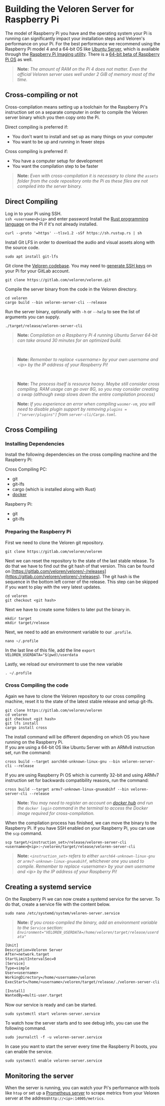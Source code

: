 # Building the Veloren Server for Raspberry Pi

The model of Raspberry Pi you have and the operating system your Pi is running can significantly impact your installation steps and Veloren's performance on your Pi. For the best performance we recommend using the Raspberry Pi model 4 and a 64-bit OS like [Ubuntu Server](https://ubuntu.com/download/raspberry-pi), which is available through the [Raspberry Pi Imaging utility](https://www.raspberrypi.org/blog/raspberry-pi-imager-imaging-utility/). There is a [64-bit beta of Raspberry Pi OS](https://www.raspberrypi.org/forums/viewtopic.php?t=275370) as well.

> **Note:** _The amount of RAM on the Pi 4 does not matter. Even the official Veloren server uses well under 2 GiB of memory most of the time._
>
## Cross-compiling or not

Cross-compilation means setting up a toolchain for the Raspberry Pi's instruction set on a separate computer in order to compile the Veloren server binary which you then copy onto the Pi.
<br/>

Direct compiling is preferred if:

* You don't want to install and set up as many things on your computer
* You want to be up and running in fewer steps

Cross compiling is preferred if:

* You have a computer setup for development
* You want the compilation step to be faster

> **Note:** _Even with cross-compilation it is necessary to clone the `assets` folder from the code repository onto the Pi as these files are not compiled into the server binary._

## Direct Compiling

Log in to your Pi using SSH.
<br/>
`ssh <username>@<ip>` and enter password
Install the [Rust programming language](https://www.rust-lang.org/tools/install) on the Pi if it's not already installed.
<br/>

```shell
curl --proto '=https' --tlsv1.2 -sSf https://sh.rustup.rs | sh
```

Install Git LFS in order to download the audio and visual assets along with the source code.
<br/>

```shell
sudo apt install git-lfs
```

Git clone the [Veloren codebase](https://gitlab.com/veloren/veloren). You may need to [generate SSH keys](https://docs.gitlab.com/ee/ssh/README.html#generating-a-new-ssh-key-pair) on your Pi for your GitLab account.
<br/>

```shell
git clone https://gitlab.com/veloren/veloren.git
```

Compile the server binary from the code in the Veloren directory.
<br/>

```shell
cd veloren
cargo build --bin veloren-server-cli --release
```

Run the server binary, optionally with `-h` or `--help` to see the list of arguments you can supply.
<br/>

```shell
./target/release/veloren-server-cli
```

> **Note:** _Compilation on a Raspberry Pi 4 running Ubuntu Server 64-bit can take around 30 minutes for an optimized build._
<br/>

> **Note:** _Remember to replace \<username\> by your own username and \<ip\> by the IP address of your Raspberry Pi!_
<br/>

> **Note:** _The process itself is resource heavy. Maybe still consider cross compiling. RAM usage can go over 8G, so you may consider creating a swap (although swap slows down the entire compilation process)_

> **Note:** _If you experience an error when compiling `wasmer-vm`, you will need to disable plugin support by removing `plugins = ["server/plugins"]` from `server-cli/Cargo.toml`._

## Cross Compiling

### Installing Dependencies

Install the following dependencies on the cross compiling machine and the Raspberry Pi:

Cross Compiling PC:

* git
* git-lfs
* cargo (which is installed along with Rust)
* [docker](https://www.docker.com/products/docker-desktop)

Raspberry Pi:

* git
* git-lfs

### Preparing the Raspberry Pi

First we need to clone the Veloren git repository.

```shell
git clone https://gitlab.com/veloren/veloren
```

Next we can reset the repository to the state of the last stable release. To do that we have to find out the git hash of that version. This can be found on [https://gitlab.com/veloren/veloren/-/releases](https://gitlab.com/veloren/veloren/-/releases). The git hash is the sequence in the bottom left corner of the release. This step can be skipped if you want to play with the very latest updates.

```shell
cd veloren
git checkout <git hash>
```

Next we have to create some folders to later put the binary in.

```shell
mkdir target
mkdir target/release
```

Next, we need to add an environment variable to our `.profile`.

```shell
nano ~/.profile
```

In the last line of this file, add the line `export VELOREN_USERDATA="$(pwd)/userdata`

Lastly, we reload our environment to use the new variable

```shell
. ~/.profile
```

### Cross Compiling the code

Again we have to clone the Veloren repository to our cross compiling machine, reset it to the state of the latest stable release and setup git-lfs.

```shell
git clone https://gitlab.com/veloren/veloren
cd veloren
git checkout <git hash>
git lfs install
cargo install cross
```

The install command will be different depending on which OS you have running on the Raspberry Pi.
<br/>
If you are using a 64-bit OS like Ubuntu Server with an ARMv8 instruction set, run the command:

```shell
cross build --target aarch64-unknown-linux-gnu --bin veloren-server-cli --release
```

If you are using Raspberry Pi OS which is currently 32-bit and using ARMv7 instruction set for backwards compatibility reasons, run the command:

```shell
cross build --target armv7-unknown-linux-gnueabihf --bin veloren-server-cli --release
```

> **Note:** _You may need to register an account on [docker hub](https://hub.docker.com/) and run the `docker login` command in the terminal to access the Docker image required for cross-compilation._

When the compilation process has finished, we can move the binary to the Raspberry Pi. If you have SSH enabled on your Raspberry Pi, you can use the `scp` command.

```shell
scp target/<instruction_set>/release/veloren-server-cli <username>@<ip>:~/veloren/target/release/veloren-server-cli
```

> **Note:** _`<instruction_set>` refers to either `aarch64-unknown-linux-gnu` or `armv7-unknown-linux-gnueabihf`, whichever one you used to compile. Remember to replace \<username\> by your own username and \<ip\> by the IP address of your Raspberry Pi!_

## Creating a systemd service

On the Raspberry Pi we can now create a systemd service for the server. To do that, create a service file with the content below.

```shell
sudo nano /etc/systemd/system/veloren-server.service
```

> **Note:** _If you cross-compiled the binary, add an environment variable to the `Service` section: `Environment="VELOREN_USERDATA=/home/veloren/target/release/userdata"`_

```txt
[Unit]
Description=Veloren Server
After=network.target
StartLimitIntervalSec=0
[Service]
Type=simple
User=<username>
WorkingDirectory=/home/<username>/veloren
ExecStart=/home/<username>/veloren/target/release/./veloren-server-cli

[Install]
WantedBy=multi-user.target
```

Now our service is ready and can be started.

```shell
sudo systemctl start veloren-server.service
```

To watch how the server starts and to see debug info, you can use the following command.

```shell
sudo journalctl -f -u veloren-server.service
```

In case you want to start the server every time the Raspberry Pi boots, you can enable the service.

```shell
sudo systemctl enable veloren-server.service
```

## Monitoring the server

When the server is running, you can watch your Pi's performance with tools like `htop` or set up a [Prometheus server](https://leanpub.com/rpcmonitor/read) to scrape metrics from your Veloren server at the address`http://<ip>:14005/metrics`.
